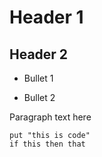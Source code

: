 # Header 1

## Header 2

* Bullet 1

* Bullet 2 

Paragraph text here

```
put "this is code"
if this then that 
```

